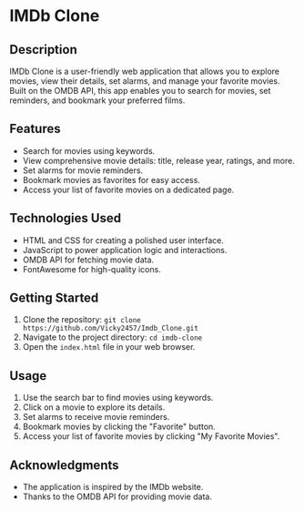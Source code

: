 # IMDb Clone


## Description

IMDb Clone is a user-friendly web application that allows you to explore movies, view their details, set alarms, and manage your favorite movies. Built on the OMDB API, this app enables you to search for movies, set reminders, and bookmark your preferred films.

## Features

- Search for movies using keywords.
- View comprehensive movie details: title, release year, ratings, and more.
- Set alarms for movie reminders.
- Bookmark movies as favorites for easy access.
- Access your list of favorite movies on a dedicated page.

## Technologies Used

- HTML and CSS for creating a polished user interface.
- JavaScript to power application logic and interactions.
- OMDB API for fetching movie data.
- FontAwesome for high-quality icons.

## Getting Started

1. Clone the repository: `git clone https://github.com/Vicky2457/Imdb_Clone.git`
2. Navigate to the project directory: `cd imdb-clone`
3. Open the `index.html` file in your web browser.

## Usage

1. Use the search bar to find movies using keywords.
2. Click on a movie to explore its details.
3. Set alarms to receive movie reminders.
4. Bookmark movies by clicking the "Favorite" button.
5. Access your list of favorite movies by clicking "My Favorite Movies".

## Acknowledgments

- The application is inspired by the IMDb website.
- Thanks to the OMDB API for providing movie data.

